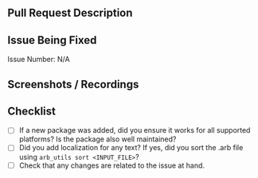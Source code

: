 ## Pull Request Description

<!--- Please describe what was changed -->

## Issue Being Fixed

<!-- Please describe the problem that is being fixed and, if applicable, reference a GitHub issue -->

Issue Number: N/A

## Screenshots / Recordings

<!-- This section is optional but highly recommended to show off your changes! -->

## Checklist

- [ ] If a new package was added, did you ensure it works for all supported platforms? Is the package also well maintained?
- [ ] Did you add localization for any text? If yes, did you sort the .arb file using ```arb_utils sort <INPUT_FILE>```?
- [ ] Check that any changes are related to the issue at hand.